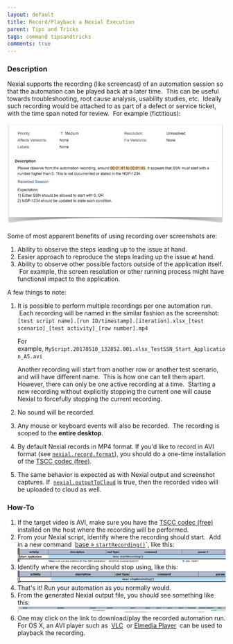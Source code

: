 ```yaml
---
layout: default
title: Record/Playback a Nexial Execution
parent: Tips and Tricks
tags: command tipsandtricks
comments: true
---
```



### Description
Nexial supports the recording (like screencast) of an automation session so that the automation can be played back at 
a later time.  This can be useful towards troubleshooting, root cause analysis, usability studies, etc.  Ideally such 
recording would be attached to as part of a defect or service ticket, with the time span noted for review.  For 
example (fictitious):

![](image/Record_Playback_01.png)

Some of most apparent benefits of using recording over screenshots are:
1. Ability to observe the steps leading up to the issue at hand.
2. Easier approach to reproduce the steps leading up the issue at hand.
3. Ability to observe other possible factors outside of the application itself.  For example, the screen resolution 
   or other running process might have functional impact to the application.

A few things to note:
1. It is possible to perform multiple recordings per one automation run.  Each recording will be named in the similar 
   fashion as the screenshot:  
   `[test script name].[run ID/timestamp].[iteration].xlsx_[test scenario]_[test activity]_[row number].mp4`  

   For example, `MyScript.20170510_132852.001.xlsx_TestSSN_Start_Application_A5.avi`  

   Another recording will start from another row or another test scenario, and will have different name.  This is 
   how one can tell them apart.  However, there can only be one active recording at a time.  Starting a new recording 
   without explicitly stopping the current one will cause Nexial to forcefully stopping the current recording.
2. No sound will be recorded.
3. Any mouse or keyboard events will also be recorded.  The recording is scoped to the **entire desktop**.
4. By default Nexial records in MP4 format.  If you'd like to record in AVI format 
   (see [`nexial.record.format`](../systemvars/index#nexial.screenRecorder)), you should do a one-time installation of 
   the <a href="https://assets.techsmith.com/Downloads/TSCC.msi" class="external-link" target="_nexial_link">TSCC codec (free)</a>.
5. The same behavior is expected as with Nexial output and screenshot captures. If 
   [`nexial.outputToCloud`](../systemvars/index.html#nexial.outputToCloud) is true, then the recorded video will be 
   uploaded to cloud as well.


### How-To
1. If the target video is AVI, make sure you have the 
   <a href="https://assets.techsmith.com/Downloads/TSCC.msi" class="external-link" target="_nexial_link">TSCC codec (free)</a>
   installed on the host where the recording will be performed.
2. From your Nexial script, identify where the recording should start.  Add in a new command 
   [base &raquo; `startRecording()`](../commands/base/startRecording())`, like this:  
   ![](image/Record_Playback_02.png)
3. Identify where the recording should stop using, like this:  
   ![](image/Record_Playback_03.png)
4. That's it! Run your automation as you normally would.
5. From the generated Nexial output file, you should see something like this:  
   ![](image/Record_Playback_04.png)
6. One may click on the link to download/play the recorded automation run.  For OS X, an AVI player such as 
   <a href="http://ftp.free.org/mirrors/videolan/vlc/2.2.4/macosx/vlc-2.2.4.dmg" class="external-link" target="_nexial_link">VLC</a> 
   or <a href="https://mac.eltima.com/download/elmediaplayer.dmg" class="external-link" target="_nexial_link">Elmedia Player</a> 
   can be used to playback the recording.

